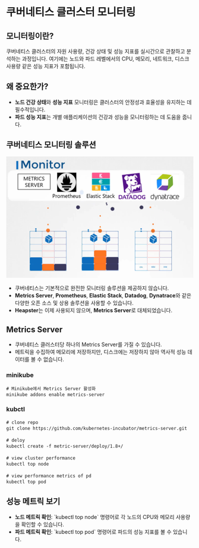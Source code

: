 # 쿠버네티스 클러스터 모니터링

## 모니터링이란?

쿠버네티스 클러스터의 자원 사용량, 건강 상태 및 성능 지표를 실시간으로 관찰하고 분석하는 과정입니다. 여기에는 노드와 파드 레벨에서의 CPU, 메모리, 네트워크, 디스크 사용량 같은 성능 지표가 포함됩니다.

## 왜 중요한가?

- **노드 건강 상태**와 **성능 지표** 모니터링은 클러스터의 안정성과 효율성을 유지하는 데 필수적입니다.
- **파드 성능 지표**는 개별 애플리케이션의 건강과 성능을 모니터링하는 데 도움을 줍니다.

## 쿠버네티스 모니터링 솔루션

![](2024-04-05-15-11-12.png)

- 쿠버네티스는 기본적으로 완전한 모니터링 솔루션을 제공하지 않습니다.
- **Metrics Server**, **Prometheus**, **Elastic Stack**, **Datadog**, **Dynatrace**와 같은 다양한 오픈 소스 및 상용 솔루션을 사용할 수 있습니다.
- **Heapster**는 이제 사용되지 않으며, **Metrics Server**로 대체되었습니다.

## Metrics Server

- 쿠버네티스 클러스터당 하나의 Metrics Server를 가질 수 있습니다.
- 메트릭을 수집하여 메모리에 저장하지만, 디스크에는 저장하지 않아 역사적 성능 데이터를 볼 수 없습니다.

### minikube

```shell
# Minikube에서 Metrics Server 활성화
minikube addons enable metrics-server
```

### kubctl

```shell
# clone repo
git clone https://github.com/kubernetes-incubator/metrics-server.git

# deloy
kubectl create -f metric-server/deploy/1.8+/

# view cluster performance
kubectl top node

# view performance metrics of pd
kubectl top pod
```

## 성능 메트릭 보기

- **노드 메트릭 확인**: \`kubectl top node\` 명령어로 각 노드의 CPU와 메모리 사용량을 확인할 수 있습니다.
- **파드 메트릭 확인**: \`kubectl top pod\` 명령어로 파드의 성능 지표를 볼 수 있습니다.
